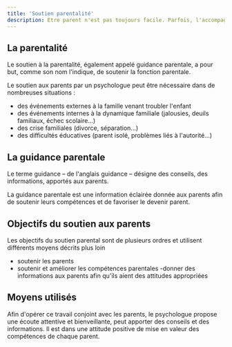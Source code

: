 ```yaml
---
title: 'Soutien parentalité'
description: Etre parent n'est pas toujours facile. Parfois, l'accompagnement d'un professionnel permet de retrouver un équilibre familial, pour le bien de l'enfant.
---
```

## La parentalité

Le soutien à la parentalité, également appelé guidance parentale, a pour but, comme son nom l'indique, de soutenir la fonction parentale.

Le soutien aux parents par un psychologue peut être nécessaire dans de nombreuses situations :

- des événements externes à la famille venant troubler l'enfant
- des événements internes à la dynamique familiale (jalousies, deuils familiaux, échec scolaire...)
- des crise familiales (divorce, séparation...)
- des difficultés éducatives (parent isolé, problèmes liés à l'autorité...)

## La guidance parentale

Le terme guidance – de l'anglais guidance – désigne des conseils, des informations, apportés aux parents.

La guidance parentale est une information éclairée donnée aux parents afin de soutenir leurs compétences et de favoriser le devenir parent.

## Objectifs du soutien aux parents

Les objectifs du soutien parental sont de plusieurs ordres et utilisent différents moyens décrits plus loin

- soutenir les parents
- soutenir et améliorer les compétences parentales
-donner des informations aux parents afin qu'ils aient des attitudes appropriées

## Moyens utilisés

Afin d'opérer ce travail conjoint avec les parents, le psychologue propose une écoute attentive et bienveillante, peut apporter des conseils et des informations. Il est dans une attitude positive de mise en valeur des compétences de chaque parent.
